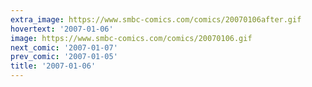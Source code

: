 ```yaml
---
extra_image: https://www.smbc-comics.com/comics/20070106after.gif
hovertext: '2007-01-06'
image: https://www.smbc-comics.com/comics/20070106.gif
next_comic: '2007-01-07'
prev_comic: '2007-01-05'
title: '2007-01-06'
---
```


